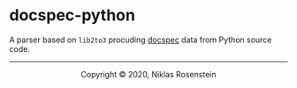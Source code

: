   [docspec]: https://github.com/NiklasRosenstein/docspec

# docspec-python

A parser based on `lib2to3` procuding [docspec][] data from Python source code.

---

<p align="center">Copyright &copy; 2020, Niklas Rosenstein</p>
